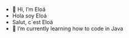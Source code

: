 - 👋 Hi, I’m Eloá
-    Hola soy Eloá
-    Salut, c´est Eloá 
- 🌱 I’m currently learning how to code in Java


<!---
eloacv/eloacv is a ✨ special ✨ repository because its `README.md` (this file) appears on your GitHub profile.
You can click the Preview link to take a look at your changes.
--->

